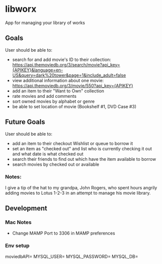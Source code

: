 # libworx
App for managing your library of works

## Goals
User should be able to:
- search for and add movie's ID to their collection: https://api.themoviedb.org/3/search/movie?api_key={APIKEY}&language=en-US&query=dark%20tower&page=1&include_adult=false
- view additional information about one movie: https://api.themoviedb.org/3/movie/550?api_key={APIKEY}
- add an item to their "Want to Own" collection
- rate movies and add comments
- sort owned movies by alphabet or genre
- be able to set location of movie (Bookshelf #1, DVD Case #3)

## Future Goals
User should be able to:
- add an item to their checkout Wishlist or queue to borrow it
- set an item as "checked out" and list who is currently checking it out and what date is what checked out
- search their friends to find out which have the item available to borrow
- search movies by checked out or available


### Notes:
I give a tip of the hat to my grandpa, John Rogers, who spent hours angrily adding movies to Lotus 1-2-3 in an attempt to manage his movie library.


## Development

### Mac Notes

- Change MAMP Port to 3306 in MAMP preferences

### Env setup
moviedbAPI=
MYSQL_USER=
MYSQL_PASSWORD=
MYSQL_DB=